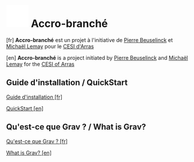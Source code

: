 # ![](images/accrobranche_without_60x60.png) Accro-branché

[fr] **Accro-branché** est un projet à l'initiative de [Pierre Beuselinck](https://github.com/nstardust) et [Michaël Lemay](https://github.com/lemayMichael) pour le [CESI d'Arras](https://arras.cesi.fr/)

[en] **Accro-branché** is a project initiated by [Pierre Beuselinck](https://github.com/nstardust) and [Michaël Lemay](https://github.com/lemayMichael) for the [CESI of Arras](https://arras.cesi.fr/)

## Guide d'installation / QuickStart

[Guide d'installation [fr]](.docs/installation/README.fr.md)

[QuickStart [en]](.docs/installation/README.en.md)

## Qu'est-ce que Grav ? / What is Grav?

[Qu'est-ce que Grav ? [fr]](.docs/grav/README.fr.md)

[What is Grav? [en]](.docs/grav/README.en.md)
